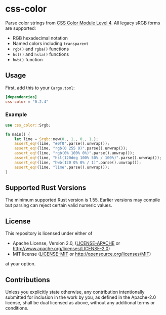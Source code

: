 # css-color

Parse color strings from [CSS Color Module Level 4](https://www.w3.org/TR/css-color-4/). All legacy sRGB forms are supported:
* RGB hexadecimal notation
* Named colors including `transparent`
* `rgb()` and `rgba()` functions
* `hsl()` and `hsla()` functions
* `hwb()` function

## Usage

First, add this to your `Cargo.toml`:

```toml
[dependencies]
css-color = "0.2.4"
```

### Example

```rust
use css_color::Srgb;

fn main() {
    let lime = Srgb::new(0., 1., 0., 1.);
    assert_eq!(lime, "#0f0".parse().unwrap());
    assert_eq!(lime, "rgb(0 255 0)".parse().unwrap());
    assert_eq!(lime, "rgb(0% 100% 0%)".parse().unwrap());
    assert_eq!(lime, "hsl(120deg 100% 50% / 100%)".parse().unwrap());
    assert_eq!(lime, "hwb(120 0% 0% / 1)".parse().unwrap());
    assert_eq!(lime, "lime".parse().unwrap());
}
```

## Supported Rust Versions

The minimum supported Rust version is 1.55. Earlier versions may compile but parsing can reject certain valid numeric values.

## License

[license]: #license

This repository is licensed under either of

* Apache License, Version 2.0, ([LICENSE-APACHE](LICENSE-APACHE) or http://www.apache.org/licenses/LICENSE-2.0)
* MIT license ([LICENSE-MIT](LICENSE-MIT) or http://opensource.org/licenses/MIT)

at your option.

## Contributions

Unless you explicitly state otherwise, any contribution intentionally submitted for inclusion in the work by you, as defined in the Apache-2.0 license, shall be dual licensed as above, without any additional terms or conditions.
